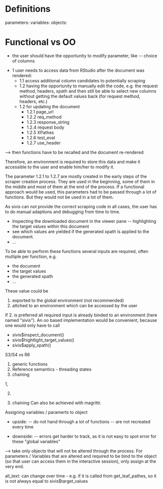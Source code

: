 
# Definitions
parameters:
variables:
objects:

# Functional vs OO

- the user should have the opportunity to modify parameter, like
-- choice of columns

* 1 user needs to access data from RStudio after the document was rendered:
    * 1.1 access additional column candidates to potentially scraping 
    * 1.2 having the opportunity to manually edit the code, e.g. the request method, headers, xpath and then still be
    able to select new columns without getting the default values back (for request method, headers, etc.)
    * 1.2 for updating the document
        * 1.2.1 page_url
        * 1.2.2 req_method
        * 1.2.3 response_string
        * 1.2.4 request body
        * 1.2.5 XPathes
        * 1.2.6 test_eval
        * 1.2.7 use_header

--> then functions have to be recalled and the document re-rendered

Therefore, an environment is required to store this data and make it accessible to the user and enable him/her to modify it.

The parameter 1.2.1 to 1.2.7 are mostly created in the early steps of the scraper creation process. They are used in the beginning, some of them in the middle and most of them at the end of the process. 
If a functional approach would be used, this parameters had to be passed through a lot of functions. But they would not be used in a lot of them.

As sivis can not provide the correct scraping code in all cases, the user has to do manual adaptions and debugging from time to time.
- Inspecting the downloaded document in the viewer pane
 -- highlighting the target values within this document
- see which values are yielded if the generated xpath is applied to the document.
- ...

To be able to perform these functions several inputs are required, often multiple per function, e.g.
- the document
- the target values
- the generated xpath
- ...

These value could be
1. exported to the global environment (not recommended)
2. attched to an environment which can be accessed by the user

If 2. is preferred all required input is already binded to an environment (here named "sivis"). An oo based implementation would
be convenient, because one would only have to call
- sivis$inspect_document()
- sivis$hightlight_target_values()
- sivis$apply_xpath()



S3/S4 vs R6

1. generic functions
2. Reference semantics - threading states
3. chaining


1,

2.


3. chaining
Can also be achieved with magrittr.




Assigning variables / paramerts to object
- upside: 
-- do not hand through a lot of functions
-- are not recreated every time

- downside:
-- errors get harder to track, as it is not easy to spot error for these "global variables"

--> take only objects that will not be altered through the process. 
For parameters / Variables that are altered and required to be bind to the object (so that user can access them in the interactive session), only assign at the very end.


all_text: can change over time - e.g. if it is called from get_leaf_pathes, so it is not always equal to sivis$target_values
